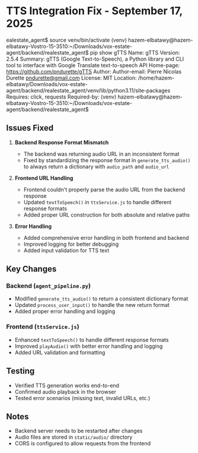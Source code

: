 # TTS Integration Fix - September 17, 2025


ealestate_agent$ source venv/bin/activate
(venv) hazem-elbatawy@hazem-elbatawy-Vostro-15-3510:~/Downloads/vox-estate-agent/backend/realestate_agent$ pip show gTTS
Name: gTTS
Version: 2.5.4
Summary: gTTS (Google Text-to-Speech), a Python library and CLI tool to interface with Google Translate text-to-speech API
Home-page: https://github.com/pndurette/gTTS
Author: 
Author-email: Pierre Nicolas Durette <pndurette@gmail.com>
License: MIT
Location: /home/hazem-elbatawy/Downloads/vox-estate-agent/backend/realestate_agent/venv/lib/python3.11/site-packages
Requires: click, requests
Required-by: 
(venv) hazem-elbatawy@hazem-elbatawy-Vostro-15-3510:~/Downloads/vox-estate-agent/backend/realestate_agent$ 


## Issues Fixed

1. **Backend Response Format Mismatch**
   - The backend was returning audio URL in an inconsistent format
   - Fixed by standardizing the response format in `generate_tts_audio()` to always return a dictionary with `audio_path` and `audio_url`

2. **Frontend URL Handling**
   - Frontend couldn't properly parse the audio URL from the backend response
   - Updated `textToSpeech()` in `ttsService.js` to handle different response formats
   - Added proper URL construction for both absolute and relative paths

3. **Error Handling**
   - Added comprehensive error handling in both frontend and backend
   - Improved logging for better debugging
   - Added input validation for TTS text

## Key Changes

### Backend (`agent_pipeline.py`)
- Modified `generate_tts_audio()` to return a consistent dictionary format
- Updated `process_user_input()` to handle the new return format
- Added proper error handling and logging

### Frontend (`ttsService.js`)
- Enhanced `textToSpeech()` to handle different response formats
- Improved `playAudio()` with better error handling and logging
- Added URL validation and formatting

## Testing
- Verified TTS generation works end-to-end
- Confirmed audio playback in the browser
- Tested error scenarios (missing text, invalid URLs, etc.)

## Notes
- Backend server needs to be restarted after changes
- Audio files are stored in `static/audio/` directory
- CORS is configured to allow requests from the frontend
